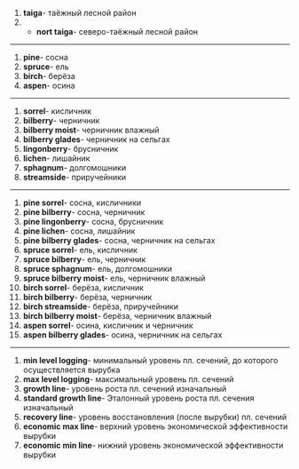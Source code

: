 1. **taiga**- таёжный лесной район
2. - **nort taiga**- северо-таёжный лесной район
---
1. **pine**- сосна
2. **spruce**- ель
3. **birch**- берёза
4. **aspen**- осина
---
1. **sorrel**- кисличник
2. **bilberry**- черничник
3. **bilberry moist**- черничник влажный
4. **bilberry glades**- черничник на сельгах
5. **lingonberry**- брусничник
6. **lichen**- лишайник
7. **sphagnum**- долгомошники
8. **streamside**- приручейники
---
1. **pine sorrel**- сосна, кисличники
2. **pine bilberry**- сосна, черничник
3. **pine lingonberry**- сосна, брусничник
4. **pine lichen**- сосна, лишайник
5. **pine bilberry glades**- сосна, черничник на сельгах
6. **spruce sorrel**- ель, кисличник
7. **spruce bilberry**- ель, черничник
8. **spruce sphagnum**- ель, долгомошники
9. **spruce bilberry moist**- ель, черничник влажный
10. **birch sorrel**- берёза, кисличник
11. **birch bilberry**- берёза, черничник
12. **birch streamside**- берёза, приручейники
13. **birch bilberry moist**- берёза, черничник влажный
14. **aspen sorrel**- осина, кисличник и черничник
15. **aspen bilberry glades**- осина, черничник на сельгах
---
1. **min level logging**- минимальный уровень пл. сечений, до которого осуществляется вырубка
2. **max level logging**- максимальный уровень пл. сечений
3. **growth line**- уровень роста пл. сечений изначальный
4. **standard growth line**- Эталонный уровень роста пл. сечения изначальный
5. **recovery line**- уровень восстановления (после вырубки) пл. сечений
6. **economic max line**- верхний уровень экономической эффективности вырубки
7. **economic min line**- нижний уровень экономической эффективности вырубки